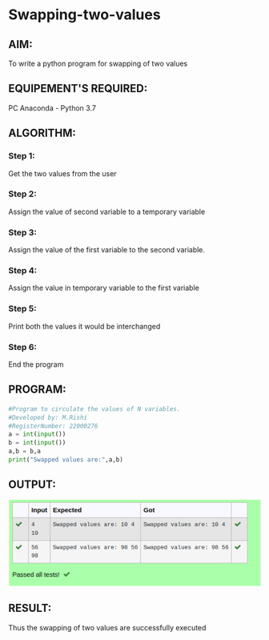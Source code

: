 # Swapping-two-values
## AIM:
To write a python program for swapping of two values
## EQUIPEMENT'S REQUIRED: 
PC
Anaconda - Python 3.7
## ALGORITHM: 
### Step 1:
Get the two values from the user
### Step 2: 
Assign the value of second variable to a temporary variable 
### Step 3: 
Assign the value of the first variable to the second variable.
### Step 4:  
Assign the value in temporary variable to the first variable
### Step 5: 
Print both the values it would be interchanged
### Step 6: 
End the program
## PROGRAM:
```python
#Program to circulate the values of N variables.
#Developed by: M.Rishi
#RegisterNumber: 22000276
a = int(input())
b = int(input())
a,b = b,a
print("Swapped values are:",a,b)
```
## OUTPUT:
![OUTPUT](/output.png)


## RESULT:
Thus the swapping of two values are successfully executed



